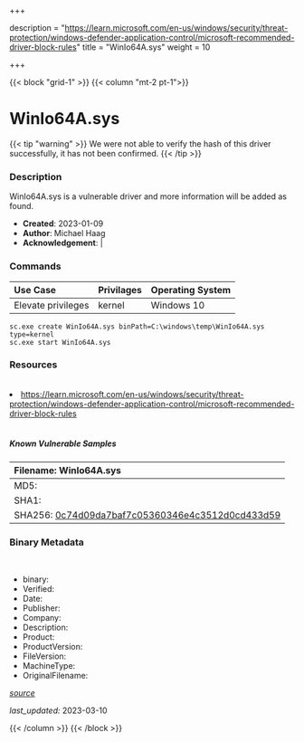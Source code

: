 +++

description = "https://learn.microsoft.com/en-us/windows/security/threat-protection/windows-defender-application-control/microsoft-recommended-driver-block-rules"
title = "WinIo64A.sys"
weight = 10

+++


{{< block "grid-1" >}}
{{< column "mt-2 pt-1">}}




# WinIo64A.sys 


{{< tip "warning" >}}
We were not able to verify the hash of this driver successfully, it has not been confirmed.
{{< /tip >}}




### Description


WinIo64A.sys is a vulnerable driver and more information will be added as found.


- **Created**: 2023-01-09
- **Author**: Michael Haag
- **Acknowledgement**:  | [](https://twitter.com/)

### Commands

| Use Case | Privilages | Operating System | 
|:---- | ---- | ---- |
| Elevate privileges | kernel | Windows 10 |

```
sc.exe create WinIo64A.sys binPath=C:\windows\temp\WinIo64A.sys type=kernel
sc.exe start WinIo64A.sys
```

### Resources
<br>


<li><a href=" https://learn.microsoft.com/en-us/windows/security/threat-protection/windows-defender-application-control/microsoft-recommended-driver-block-rules"> https://learn.microsoft.com/en-us/windows/security/threat-protection/windows-defender-application-control/microsoft-recommended-driver-block-rules</a></li>


<br>


##### Known Vulnerable Samples

| Filename: WinIo64A.sys |
|:---- |
|MD5: <a href="https://www.virustotal.com/gui/file/{&#39;Filename&#39;: &#39;WinIo64A.sys&#39;, &#39;MD5&#39;: &#39;&#39;, &#39;SHA1&#39;: &#39;&#39;, &#39;SHA256&#39;: &#39;0c74d09da7baf7c05360346e4c3512d0cd433d59&#39;}"></a>|
|SHA1: <a href="https://www.virustotal.com/gui/file/{&#39;Filename&#39;: &#39;WinIo64A.sys&#39;, &#39;MD5&#39;: &#39;&#39;, &#39;SHA1&#39;: &#39;&#39;, &#39;SHA256&#39;: &#39;0c74d09da7baf7c05360346e4c3512d0cd433d59&#39;}"></a>|
|SHA256: <a href="https://www.virustotal.com/gui/file/{&#39;Filename&#39;: &#39;WinIo64A.sys&#39;, &#39;MD5&#39;: &#39;&#39;, &#39;SHA1&#39;: &#39;&#39;, &#39;SHA256&#39;: &#39;0c74d09da7baf7c05360346e4c3512d0cd433d59&#39;}">0c74d09da7baf7c05360346e4c3512d0cd433d59</a>|




### Binary Metadata
<br>

- binary: 
- Verified: 
- Date: 
- Publisher: 
- Company: 
- Description: 
- Product: 
- ProductVersion: 
- FileVersion: 
- MachineType: 
- OriginalFilename: 

[*source*](https://github.com/magicsword-io/LOLDrivers/tree/main/yaml/winio64a.sys.yml)

*last_updated:* 2023-03-10


{{< /column >}}
{{< /block >}}
